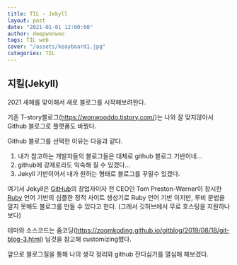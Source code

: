 ```yaml
---
title: TIL - Jekyll
layout: post
date: "2021-01-01 12:00:00"
author: deepwonwoo
tags: TIL web
cover: "/assets/keayboard1.jpg"
categories: TIL
---
```


## 지킬(Jekyll) 

 2021 새해를 맞이해서 새로 블로그를 시작해보려한다. 

기존 T-story블로그(https://wonwooddo.tistory.com/)는 나와 잘 맞지않아서 Github 블로그로 플랫폼도 바꿨다.

Github 블로그를 선택한 이유는 다음과 같다.

1. 내가 참고하는 개발자들의 블로그들은 대체로 github 블로그 기반이네...
2. github에 강제로라도 익숙해 질 수 있겠다...
3.  Jekyll 기반이어서 내가 원하는 형태로 블로그를 꾸밀수 있겠다.



여기서 Jekyll은 [GitHub](https://ko.wikipedia.org/wiki/깃허브)의 창업자이자 전 CEO인 Tom Preston-Werner이 창시한 [Ruby](https://ko.wikipedia.org/wiki/루비_(프로그래밍_언어)) 언어 기반의 심플한 정적 사이트 생성기로 Ruby 언어 기반 이지만, 루비 문법을 알지 못해도 블로그를 만들 수 있다고 한다. (그래서 깃허브에서 무료 호스팅을 지원하나 보다)

테마와 소스코드는 줌코딩(https://zoomkoding.github.io/gitblog/2019/08/18/git-blog-3.html) 님것을 참고해 customizing했다.

앞으로 블로그질을 통해 나의 생각 정리와 github 잔디심기를 열심해 해보겠다.
